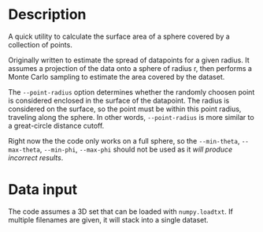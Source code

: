 
# Description

A quick utility to calculate the surface area of a sphere covered by a collection of points.

Originally written to estimate the spread of datapoints for a given radius. It assumes a projection of the data onto a sphere of radius r, then performs a Monte Carlo sampling to estimate the area covered by the dataset. 

The `--point-radius` option determines whether the randomly choosen point is considered enclosed in the surface of the datapoint. The radius is considered on the surface, so the point must be within this point radius, traveling along the sphere. In other words, `--point-radius` is more similar to a great-circle distance cutoff.

Right now the the code only works on a full sphere, so the `--min-theta`, `--max-theta`, `--min-phi`, `--max-phi` should not be used as it *will produce incorrect results*.

# Data input

The code assumes a 3D set that can be loaded with `numpy.loadtxt`. If multiple filenames are given, it will stack into a single dataset.
